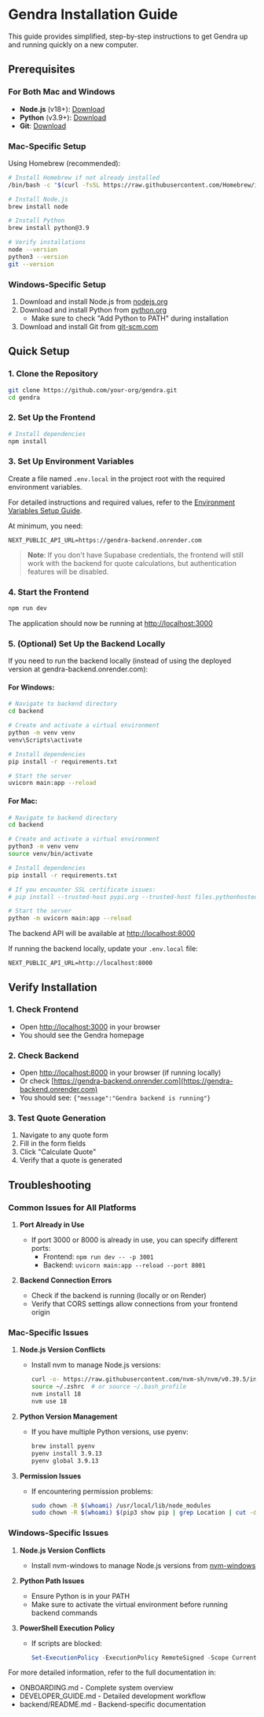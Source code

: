 # Gendra Installation Guide

This guide provides simplified, step-by-step instructions to get Gendra up and running quickly on a new computer.

## Prerequisites

### For Both Mac and Windows
- **Node.js** (v18+): [Download](https://nodejs.org/)
- **Python** (v3.9+): [Download](https://www.python.org/downloads/)
- **Git**: [Download](https://git-scm.com/downloads)

### Mac-Specific Setup

Using Homebrew (recommended):
```bash
# Install Homebrew if not already installed
/bin/bash -c "$(curl -fsSL https://raw.githubusercontent.com/Homebrew/install/HEAD/install.sh)"

# Install Node.js
brew install node

# Install Python
brew install python@3.9

# Verify installations
node --version
python3 --version
git --version
```

### Windows-Specific Setup

1. Download and install Node.js from [nodejs.org](https://nodejs.org/)
2. Download and install Python from [python.org](https://www.python.org/downloads/)
   - Make sure to check "Add Python to PATH" during installation
3. Download and install Git from [git-scm.com](https://git-scm.com/downloads)

## Quick Setup

### 1. Clone the Repository

```bash
git clone https://github.com/your-org/gendra.git
cd gendra
```

### 2. Set Up the Frontend

```bash
# Install dependencies
npm install
```

### 3. Set Up Environment Variables

Create a file named `.env.local` in the project root with the required environment variables. 

For detailed instructions and required values, refer to the [Environment Variables Setup Guide](ENV_SETUP.md).

At minimum, you need:

```
NEXT_PUBLIC_API_URL=https://gendra-backend.onrender.com
```

> **Note**: If you don't have Supabase credentials, the frontend will still work with the backend for quote calculations, but authentication features will be disabled.

### 4. Start the Frontend

```bash
npm run dev
```

The application should now be running at [http://localhost:3000](http://localhost:3000)

### 5. (Optional) Set Up the Backend Locally

If you need to run the backend locally (instead of using the deployed version at gendra-backend.onrender.com):

#### For Windows:

```bash
# Navigate to backend directory
cd backend

# Create and activate a virtual environment
python -m venv venv
venv\Scripts\activate

# Install dependencies
pip install -r requirements.txt

# Start the server
uvicorn main:app --reload
```

#### For Mac:

```bash
# Navigate to backend directory
cd backend

# Create and activate a virtual environment
python3 -m venv venv
source venv/bin/activate

# Install dependencies
pip install -r requirements.txt

# If you encounter SSL certificate issues:
# pip install --trusted-host pypi.org --trusted-host files.pythonhosted.org -r requirements.txt

# Start the server
python -m uvicorn main:app --reload
```

The backend API will be available at [http://localhost:8000](http://localhost:8000)

If running the backend locally, update your `.env.local` file:

```
NEXT_PUBLIC_API_URL=http://localhost:8000
```

## Verify Installation

### 1. Check Frontend

- Open [http://localhost:3000](http://localhost:3000) in your browser
- You should see the Gendra homepage

### 2. Check Backend

- Open [http://localhost:8000](http://localhost:8000) in your browser (if running locally)
- Or check [https://gendra-backend.onrender.com](https://gendra-backend.onrender.com)
- You should see: `{"message":"Gendra backend is running"}`

### 3. Test Quote Generation

1. Navigate to any quote form
2. Fill in the form fields
3. Click "Calculate Quote"
4. Verify that a quote is generated

## Troubleshooting

### Common Issues for All Platforms

1. **Port Already in Use**
   - If port 3000 or 8000 is already in use, you can specify different ports:
     - Frontend: `npm run dev -- -p 3001`
     - Backend: `uvicorn main:app --reload --port 8001`

2. **Backend Connection Errors**
   - Check if the backend is running (locally or on Render)
   - Verify that CORS settings allow connections from your frontend origin

### Mac-Specific Issues

1. **Node.js Version Conflicts**
   - Install nvm to manage Node.js versions:
     ```bash
     curl -o- https://raw.githubusercontent.com/nvm-sh/nvm/v0.39.5/install.sh | bash
     source ~/.zshrc  # or source ~/.bash_profile
     nvm install 18
     nvm use 18
     ```

2. **Python Version Management**
   - If you have multiple Python versions, use pyenv:
     ```bash
     brew install pyenv
     pyenv install 3.9.13
     pyenv global 3.9.13
     ```

3. **Permission Issues**
   - If encountering permission problems:
     ```bash
     sudo chown -R $(whoami) /usr/local/lib/node_modules
     sudo chown -R $(whoami) $(pip3 show pip | grep Location | cut -d' ' -f2)
     ```

### Windows-Specific Issues

1. **Node.js Version Conflicts**
   - Install nvm-windows to manage Node.js versions from [nvm-windows](https://github.com/coreybutler/nvm-windows)

2. **Python Path Issues**
   - Ensure Python is in your PATH
   - Make sure to activate the virtual environment before running backend commands

3. **PowerShell Execution Policy**
   - If scripts are blocked:
     ```powershell
     Set-ExecutionPolicy -ExecutionPolicy RemoteSigned -Scope CurrentUser
     ```

For more detailed information, refer to the full documentation in:
- ONBOARDING.md - Complete system overview
- DEVELOPER_GUIDE.md - Detailed development workflow
- backend/README.md - Backend-specific documentation 